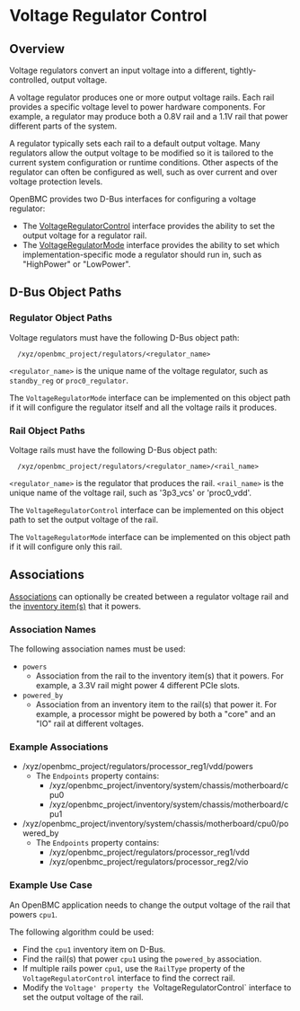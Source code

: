# Voltage Regulator Control

## Overview

Voltage regulators convert an input voltage into a different,
tightly-controlled, output voltage.

A voltage regulator produces one or more output voltage rails.  Each rail
provides a specific voltage level to power hardware components.  For example, a
regulator may produce both a 0.8V rail and a 1.1V rail that power different
parts of the system.

A regulator typically sets each rail to a default output voltage.  Many
regulators allow the output voltage to be modified so it is tailored to the
current system configuration or runtime conditions.  Other aspects of the
regulator can often be configured as well, such as over current and over
voltage protection levels.

OpenBMC provides two D-Bus interfaces for configuring a voltage regulator:
* The [VoltageRegulatorControl](VoltageRegulatorControl.interface.yaml)
  interface provides the ability to set the output voltage for a regulator
  rail.
* The [VoltageRegulatorMode](VoltageRegulatorMode.interface.yaml) interface
  provides the ability to set which implementation-specific mode a regulator
  should run in, such as "HighPower" or "LowPower".


## D-Bus Object Paths

### Regulator Object Paths

Voltage regulators must have the following D-Bus object path:
```
  /xyz/openbmc_project/regulators/<regulator_name>
```

`<regulator_name>` is the unique name of the voltage regulator, such as
`standby_reg` or `proc0_regulator`.

The `VoltageRegulatorMode` interface can be implemented on this object path if
it will configure the regulator itself and all the voltage rails it produces.

### Rail Object Paths

Voltage rails must have the following D-Bus object path:
```
  /xyz/openbmc_project/regulators/<regulator_name>/<rail_name>
```

`<regulator_name>` is the regulator that produces the rail.  `<rail_name>` is
the unique name of the voltage rail, such as '3p3_vcs' or 'proc0_vdd'.

The `VoltageRegulatorControl` interface can be implemented on this object path
to set the output voltage of the rail.

The `VoltageRegulatorMode` interface can be implemented on this object path if
it will configure only this rail.


## Associations

[Associations](../Association.interface.yaml) can optionally be created between
a regulator voltage rail and the [inventory
item(s)](../Inventory/Item.interface.yaml) that it powers.

### Association Names

The following association names must be used:
* `powers`
  * Association from the rail to the inventory item(s) that it powers.  For
    example, a 3.3V rail might power 4 different PCIe slots.
* `powered_by`
  * Association from an inventory item to the rail(s) that power it.  For
    example, a processor might be powered by both a "core" and an "IO" rail at
    different voltages.

### Example Associations

* /xyz/openbmc_project/regulators/processor_reg1/vdd/powers
  * The `Endpoints` property contains:
    * /xyz/openbmc_project/inventory/system/chassis/motherboard/cpu0
    * /xyz/openbmc_project/inventory/system/chassis/motherboard/cpu1
* /xyz/openbmc_project/inventory/system/chassis/motherboard/cpu0/powered_by
  * The `Endpoints` property contains:
    * /xyz/openbmc_project/regulators/processor_reg1/vdd
    * /xyz/openbmc_project/regulators/processor_reg2/vio

### Example Use Case

An OpenBMC application needs to change the output voltage of the rail that
powers `cpu1`.

The following algorithm could be used:
* Find the `cpu1` inventory item on D-Bus.
* Find the rail(s) that power `cpu1` using the `powered_by` association.
* If multiple rails power `cpu1`, use the `RailType` property of the
  `VoltageRegulatorControl` interface to find the correct rail.
* Modify the `Voltage' property the `VoltageRegulatorControl` interface to set
  the output voltage of the rail.

